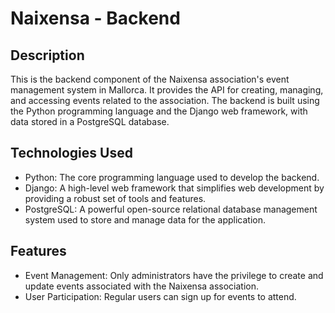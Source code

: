 # Naixensa - Backend

## Description
This is the backend component of the Naixensa association's event management system in Mallorca. It provides the API for creating, managing, and accessing events related to the association. The backend is built using the Python programming language and the Django web framework, with data stored in a PostgreSQL database.

## Technologies Used
- Python: The core programming language used to develop the backend.
- Django: A high-level web framework that simplifies web development by providing a robust set of tools and features.
- PostgreSQL: A powerful open-source relational database management system used to store and manage data for the application.

## Features
- Event Management: Only administrators have the privilege to create and update events associated with the Naixensa association.
- User Participation: Regular users can sign up for events to attend.